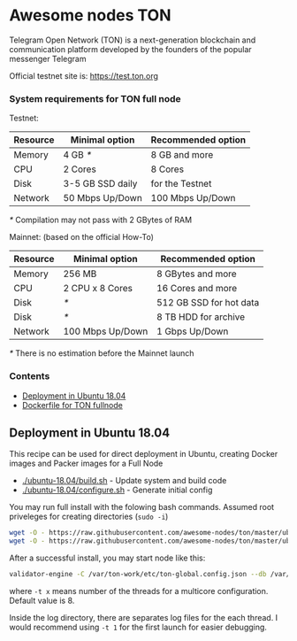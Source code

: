 # Awesome nodes TON

Telegram Open Network (TON) is a next-generation blockchain and communication platform developed by the founders of the popular messenger Telegram

Official testnet site is: https://test.ton.org
### System requirements for TON full node

Testnet:

| Resource | Minimal option   | Recommended option |
|----------|------------------|--------------------|
| Memory   | 4 GB _*_         | 8 GB and more      | 
| CPU      | 2 Cores          | 8 Cores            |
| Disk     | 3-5 GB SSD daily | for the Testnet    |
| Network  | 50 Mbps Up/Down  | 100 Mbps Up/Down   |

_*_ Compilation may not pass with 2 GBytes of RAM

Mainnet: (based on the official How-To)

| Resource | Minimal option   | Recommended option      |
|----------|------------------|-------------------------|
| Memory   | 256 MB           | 8 GBytes and more       | 
| CPU      | 2 CPU x 8 Cores  | 16 Cores and more       |
| Disk     | _*_              | 512 GB SSD for hot data |
| Disk     | _*_              | 8 TB HDD for archive    |
| Network  | 100 Mbps Up/Down | 1 Gbps Up/Down          |

_*_ There is no estimation before the Mainnet launch 

### Contents
- [Deployment in Ubuntu 18.04](#ubuntu-18.04)
- [Dockerfile for TON fullnode](https://github.com/akme/ton-node)

## Deployment in Ubuntu 18.04
This recipe can be used for direct deployment in Ubuntu, creating Docker images and Packer images for a Full Node

* [./ubuntu-18.04/build.sh](ubuntu-18.04/build.sh) - Update system and build code
* [./ubuntu-18.04/configure.sh](ubuntu-18.04/configure.sh) - Generate initial config

You may run full install with the folowing bash commands.
Assumed root priveleges for creating directories (`sudo -i`)
```bash
wget -O - https://raw.githubusercontent.com/awesome-nodes/ton/master/ubuntu-18.04/build.sh | bash
wget -O - https://raw.githubusercontent.com/awesome-nodes/ton/master/ubuntu-18.04/configure.sh | bash
```
After a successful install, you may start node like this:
```bash
validator-engine -C /var/ton-work/etc/ton-global.config.json --db /var/ton-work/db/ -l /var/ton-work/log/log -t 2
```
where `-t x` means number of the threads for a multicore configuration. Default value is 8.

Inside the log directory, there are separates log files for the each thread. I would recommend using `-t 1` for the first launch for easier debugging.
